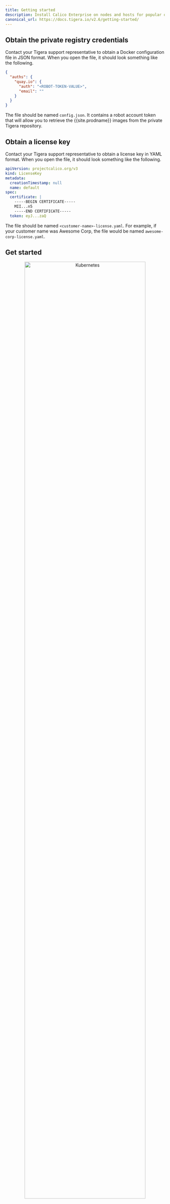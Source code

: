 ```yaml
---
title: Getting started
description: Install Calico Enterprise on nodes and hosts for popular orchestrators, and install the calicoctl command line interface (CLI) tool. 
canonical_url: https://docs.tigera.io/v2.6/getting-started/
---
```


## Obtain the private registry credentials

Contact your Tigera support representative to obtain a Docker configuration file
in JSON format. When you open the file, it should look something like the following.

```json
{
  "auths": {
    "quay.io": {
      "auth": "<ROBOT-TOKEN-VALUE>",
      "email": ""
    }
  }
}
```

The file should be named `config.json`. It contains a robot account token that will allow you to retrieve the {{site.prodname}} images from the private Tigera repository.

## Obtain a license key

Contact your Tigera support representative to obtain a license key in YAML format.
When you open the file, it should look something like the following.

```yaml
apiVersion: projectcalico.org/v3
kind: LicenseKey
metadata:
  creationTimestamp: null
  name: default
spec:
  certificate: |
    -----BEGIN CERTIFICATE-----
    MII...n5
    -----END CERTIFICATE-----
  token: eyJ...zaQ
```

The file should be named `<customer-name>-license.yaml`. For example, if your customer name
was Awesome Corp, the file would be named `awesome-corp-license.yaml`.

## Get started

<div class="row">
  <div class="col-xs-6 col-md-3" style="text-align:center">
    <a href="/{{page.version}}/getting-started/kubernetes/" class="thumbnail">
      <img src="{{site.baseurl}}/images/kubernetes_logo.svg" alt="Kubernetes" width="87%">
    </a>
    Kubernetes
  </div>
  <div class="col-xs-6 col-md-3" style="text-align:center">
    <a href="/{{page.version}}/getting-started/kubernetes/managed-public-cloud/eks" class="thumbnail">
      <img src="{{site.baseurl}}/images/icon-aws-amazon-eks.svg" alt="Amazon EKS" width="75%">
    </a>
    Amazon EKS
  </div>
  <div class="col-xs-6 col-md-3" style="text-align:center">
    <a href="/{{page.version}}/getting-started/kubernetes/managed-public-cloud/aks" class="thumbnail">
      <img src="{{site.baseurl}}/images/icon-azure-kubernetes-services.svg" alt="Azure AKS" width="85%">
    </a>
    Azure AKS
  </div>
  <div class="col-xs-6 col-md-3" style="text-align:center">
    <a href="/{{page.version}}/getting-started/kubernetes/self-managed-on-prem/docker-enterprise" class="thumbnail">
      <img src="{{site.baseurl}}/images/Docker-R-Logo-08-2018-Monochomatic-RGB_Vertical-x3.jpg" alt="Docker Enterprise" width="98%">
    </a>
    Docker Enterprise
  </div>
  <div class="col-xs-6 col-md-3" style="text-align:center">
    <a href="/{{page.version}}/getting-started/openshift/installation/" class="thumbnail">
      <img src="{{site.baseurl}}/images/OpenShift-LogoType.svg" alt="OpenShift" width="80%">
    </a>
    OpenShift
  </div>
</div>

